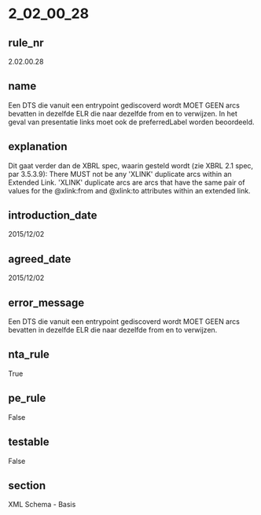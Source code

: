 # 2_02_00_28

## rule_nr
2.02.00.28

## name
Een DTS die vanuit een entrypoint gediscoverd wordt MOET GEEN arcs bevatten in dezelfde ELR die naar dezelfde from en to verwijzen. In het geval van presentatie links moet ook de preferredLabel worden beoordeeld.

## explanation
Dit gaat verder dan de XBRL spec, waarin gesteld wordt (zie XBRL 2.1 spec, par 3.5.3.9):
There MUST not be any 'XLINK' duplicate arcs within an Extended Link. 'XLINK' duplicate arcs are arcs that have the same pair of values for the @xlink:from and @xlink:to attributes within an extended link.

## introduction_date
2015/12/02

## agreed_date
2015/12/02

## error_message
Een DTS die vanuit een entrypoint gediscoverd wordt MOET GEEN arcs bevatten in dezelfde ELR die naar dezelfde from en to verwijzen.

## nta_rule
True

## pe_rule
False

## testable
False

## section
XML Schema - Basis

